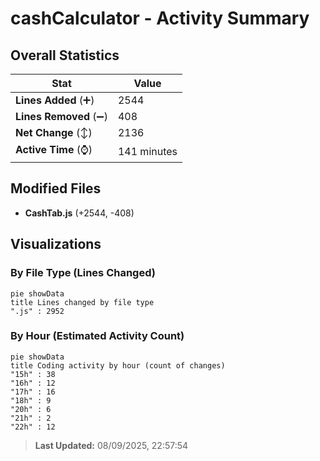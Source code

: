 # cashCalculator - Activity Summary 

## Overall Statistics

| Stat                   | Value                                                             |
| ---------------------- | ----------------------------------------------------------------- |
| **Lines Added** (➕)   | 2544                                          |
| **Lines Removed** (➖) | 408                                        |
| **Net Change** (↕)    | 2136                |
| **Active Time** (⌚)   | 141 minutes |


## Modified Files
- **CashTab.js** (+2544, -408)

## Visualizations

### By File Type (Lines Changed)

```mermaid
pie showData
title Lines changed by file type
".js" : 2952
```

### By Hour (Estimated Activity Count)

```mermaid
pie showData
title Coding activity by hour (count of changes)
"15h" : 38
"16h" : 12
"17h" : 16
"18h" : 9
"20h" : 6
"21h" : 2
"22h" : 12
```


> **Last Updated:** 08/09/2025, 22:57:54